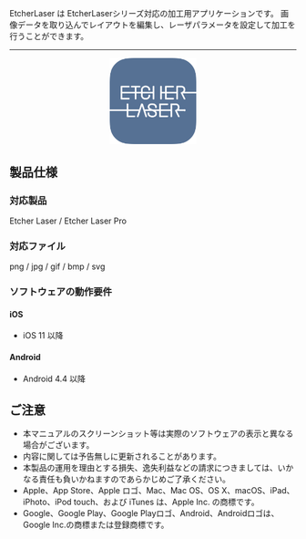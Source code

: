 EtcherLaser は EtcherLaserシリーズ対応の加工用アプリケーションです。
画像データを取り込んでレイアウトを編集し、レーザパラメータを設定して加工を行うことができます。

---

<p align="center">
<img alt="SmartScreen" src="./images/about/app_icon.png" style="width:30%">
</p>

## 製品仕様
### 対応製品
Etcher Laser / Etcher Laser Pro

### 対応ファイル
png / jpg / gif / bmp / svg

### ソフトウェアの動作要件
#### iOS
- iOS 11 以降

#### Android
- Android 4.4 以降

## ご注意
- 本マニュアルのスクリーンショット等は実際のソフトウェアの表示と異なる場合がございます。
- 内容に関しては予告無しに更新されることがあります。
- 本製品の運用を理由とする損失、逸失利益などの請求につきましては、いかなる責任も負いかねますのであらかじめご了承ください。
- Apple、App Store、Apple ロゴ、Mac、Mac OS、OS X、macOS、iPad、iPhoto、iPod touch、および iTunes は、Apple Inc. の商標です。
- Google、Google Play、Google Playロゴ、Android、Androidロゴは、Google Inc.の商標または登録商標です。
